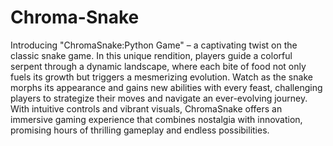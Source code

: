 # Chroma-Snake
Introducing "ChromaSnake:Python Game" – a captivating twist on the classic snake game. In this unique rendition, players guide a colorful serpent through a dynamic landscape, where each bite of food not only fuels its growth but triggers a mesmerizing evolution. Watch as the snake morphs its appearance and gains new abilities with every feast, challenging players to strategize their moves and navigate an ever-evolving journey. With intuitive controls and vibrant visuals, ChromaSnake offers an immersive gaming experience that combines nostalgia with innovation, promising hours of thrilling gameplay and endless possibilities.
